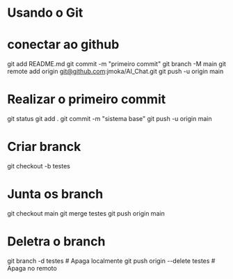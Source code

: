 # Usando o Git

# conectar ao github
git add README.md
git commit -m "primeiro commit"
git branch -M main
git remote add origin git@github.com:jmoka/AI_Chat.git
git push -u origin main

# Realizar o primeiro commit
git status
git add . 
git commit -m "sistema base"
git push -u origin main

# Criar branck
git checkout -b testes


# Junta os branch
git checkout main
git merge testes
git push origin main


# Deletra o branch
git branch -d testes  # Apaga localmente
git push origin --delete testes  # Apaga no remoto